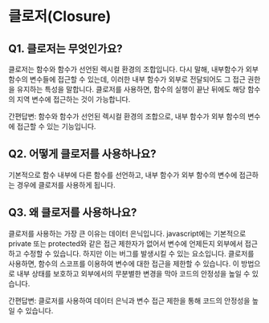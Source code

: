 # 클로저(Closure)

## Q1. 클로저는 무엇인가요?

클로저는 함수와 함수가 선언된 렉시컬 환경의 조합입니다. 다시 말해, 내부함수가 외부 함수의 변수들에 접근할 수 있는데, 이러한 내부 함수가 외부로 전달되어도 그 접근 권한을 유지하는 특성을 말합니다. 클로저를 사용하면, 함수의 실행이 끝난 뒤에도 해당 함수의 지역 변수에 접근하는 것이 가능합니다.

간편답변: 함수와 함수가 선언된 렉시컬 환경의 조합으로, 내부 함수가 외부 함수의 변수에 접근할 수 있는 기능입니다.

## Q2. 어떻게 클로저를 사용하나요?

기본적으로 함수 내부에 다른 함수를 선언하고, 내부 함수가 외부 함수의 변수에 접근하는 경우에 클로저를 사용하게 됩니다.

## Q3. 왜 클로저를 사용하나요?

클로저를 사용하는 가장 큰 이유는 데이터 은닉입니다. javascript에는 기본적으로 private 또는 protected와 같은 접근 제한자가 없어서 변수에 언제든지 외부에서 접근하고 수정할 수 있습니다. 하지만 이는 버그를 발생시킬 수 있는 요소입니다. 클로저를 사용하면, 함수의 스코프를 이용하여 변수에 대한 접근을 제한할 수 있습니다. 이 방법으로 내부 상태를 보호하고 외부에서의 무분별한 변경을 막아 코드의 안정성을 높일 수 있습니다.

간편답변: 클로저를 사용하여 데이터 은닉과 변수 접근 제한을 통해 코드의 안정성을 높일 수 있습니다.
